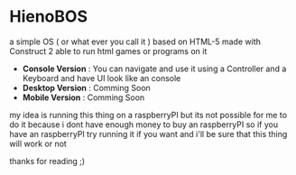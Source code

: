 # HienoBOS
a simple OS ( or what ever you call it ) based on HTML-5 made with Construct 2
able to run html games or programs on it
- **Console Version** : You can navigate and use it using a Controller and a Keyboard and have UI look like an console
- **Desktop Version** : Comming Soon
- **Mobile Version** : Comming Soon

my idea is running this thing on a raspberryPI but its not possible for me to do it because i dont have enough money to buy an raspberryPI
so if you have an raspberryPI try running it if you want and i'll be sure that this thing will work or not

thanks for reading ;)
